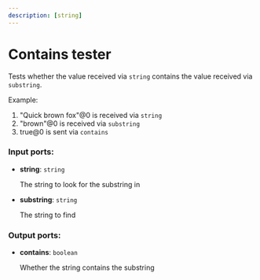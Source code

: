 ```yaml
---
description: [string]
---
```


# Contains tester

Tests whether the value received via `string` contains the value received via `substring`.

Example:

1. "Quick brown fox"@0 is received via `string`
2. "brown"@0 is received via `substring`
3. true@0 is sent via `contains`

### Input ports:

* __string__: `string`

    The string to look for the substring in


* __substring__: `string`

    The string to find

### Output ports:

* __contains__: `boolean`

    Whether the string contains the substring

